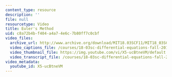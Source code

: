 ```yaml
---
content_type: resource
description: ''
file: null
resourcetype: Video
title: Euler's Method
uid: c8a72b4b-f404-a4a7-4e6c-7b80ff7c0cbf
video_files:
  archive_url: http://www.archive.org/download/MIT18.03SCF11/MIT18_03SC_110708_D2_300k.mp4
  video_captions_file: /courses/18-03sc-differential-equations-fall-2011/761e4016bd875833a450450c45c812e9_X5-ucBtneVM.vtt
  video_thumbnail_file: https://img.youtube.com/vi/X5-ucBtneVM/default.jpg
  video_transcript_file: /courses/18-03sc-differential-equations-fall-2011/5552520069f6bf32be2ca9781cece7aa_X5-ucBtneVM.pdf
video_metadata:
  youtube_id: X5-ucBtneVM
---
```

